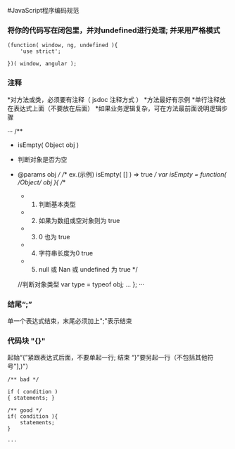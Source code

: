 #JavaScript程序编码规范

### 将你的代码写在闭包里，并对undefined进行处理; 并采用严格模式
```
(function( window, ng, undefined ){
    'use strict';
       
})( window, angular );
````

### 注释

*对方法或类，必须要有注释（ jsdoc 注释方式 ）
*方法最好有示例
*单行注释放在表达式上面（不要放在后面）
*如果业务逻辑复杂，可在方法最前面说明逻辑步骤

···
/**
 * isEmpty( Object obj )
 * 判断对象是否为空
 * @params obj
 */
 /** ex.(示例)
  isEmpty( [] ) => true
  */
var isEmpty = function( /*Object*/ obj ){
    /**
     * 1. 判断基本类型
     * 2. 如果为数组或空对象则为 true
     * 3. 0 也为 true
     * 4. 字符串长度为0 true
     * 5. null 或 Nan 或 undefined 为 true
     */

    //判断对象类型
    var type = typeof obj;
    ...
};
···

### 结尾“;”

单一个表达式结束，末尾必须加上";"表示结束

### 代码块 "{}"

起始“{”紧跟表达式后面，不要单起一行;
结束 “}”要另起一行（不包括其他符号"],)"）

```
/** bad */

if ( condition )
{ statements; }

/** good */
if( condition ){
    statements;
}

···







